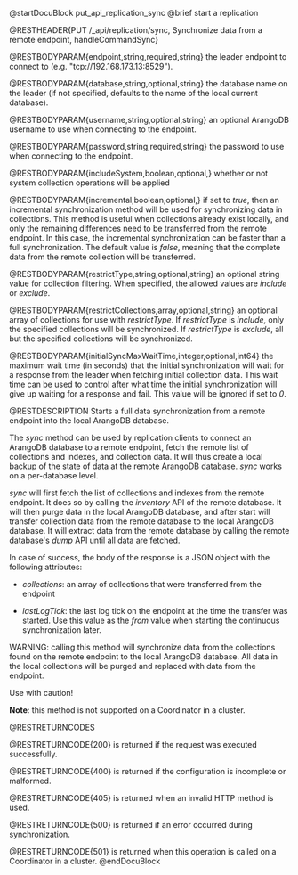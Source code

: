 
@startDocuBlock put_api_replication_sync
@brief start a replication

@RESTHEADER{PUT /_api/replication/sync, Synchronize data from a remote endpoint, handleCommandSync}

@RESTBODYPARAM{endpoint,string,required,string}
the leader endpoint to connect to (e.g. "tcp://192.168.173.13:8529").

@RESTBODYPARAM{database,string,optional,string}
the database name on the leader (if not specified, defaults to the
name of the local current database).

@RESTBODYPARAM{username,string,optional,string}
an optional ArangoDB username to use when connecting to the endpoint.

@RESTBODYPARAM{password,string,required,string}
the password to use when connecting to the endpoint.

@RESTBODYPARAM{includeSystem,boolean,optional,}
whether or not system collection operations will be applied

@RESTBODYPARAM{incremental,boolean,optional,}
if set to *true*, then an incremental synchronization method will be used
for synchronizing data in collections. This method is useful when
collections already exist locally, and only the remaining differences need
to be transferred from the remote endpoint. In this case, the incremental
synchronization can be faster than a full synchronization.
The default value is *false*, meaning that the complete data from the remote
collection will be transferred.

@RESTBODYPARAM{restrictType,string,optional,string}
an optional string value for collection filtering. When
specified, the allowed values are *include* or *exclude*.

@RESTBODYPARAM{restrictCollections,array,optional,string}
an optional array of collections for use with
*restrictType*. If *restrictType* is *include*, only the specified collections
will be synchronized. If *restrictType* is *exclude*, all but the specified
collections will be synchronized.

@RESTBODYPARAM{initialSyncMaxWaitTime,integer,optional,int64}
the maximum wait time (in seconds) that the initial synchronization will
wait for a response from the leader when fetching initial collection data.
This wait time can be used to control after what time the initial synchronization
will give up waiting for a response and fail.
This value will be ignored if set to *0*.

@RESTDESCRIPTION
Starts a full data synchronization from a remote endpoint into the local
ArangoDB database.

The *sync* method can be used by replication clients to connect an ArangoDB database
to a remote endpoint, fetch the remote list of collections and indexes, and collection
data. It will thus create a local backup of the state of data at the remote ArangoDB
database. *sync* works on a per-database level.

*sync* will first fetch the list of collections and indexes from the remote endpoint.
It does so by calling the *inventory* API of the remote database. It will then purge
data in the local ArangoDB database, and after start will transfer collection data
from the remote database to the local ArangoDB database. It will extract data from the
remote database by calling the remote database's *dump* API until all data are fetched.

In case of success, the body of the response is a JSON object with the following
attributes:

- *collections*: an array of collections that were transferred from the endpoint

- *lastLogTick*: the last log tick on the endpoint at the time the transfer
  was started. Use this value as the *from* value when starting the continuous
  synchronization later.

WARNING: calling this method will synchronize data from the collections found
on the remote endpoint to the local ArangoDB database. All data in the local
collections will be purged and replaced with data from the endpoint.

Use with caution!

**Note**: this method is not supported on a Coordinator in a cluster.

@RESTRETURNCODES

@RESTRETURNCODE{200}
is returned if the request was executed successfully.

@RESTRETURNCODE{400}
is returned if the configuration is incomplete or malformed.

@RESTRETURNCODE{405}
is returned when an invalid HTTP method is used.

@RESTRETURNCODE{500}
is returned if an error occurred during synchronization.

@RESTRETURNCODE{501}
is returned when this operation is called on a Coordinator in a cluster.
@endDocuBlock
